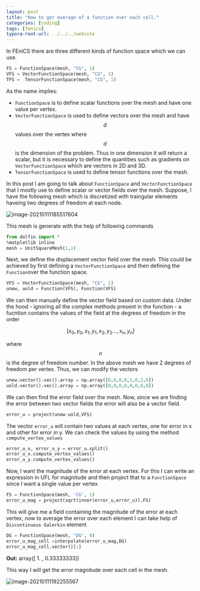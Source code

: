 ```yaml
---
layout: post
title: "How to get average of a function over each cell."
categories: [coding]
tags: [fenics]
typora-root-url: ../../../website
---
```

In FEniCS there are three different kinds of function space which we can use. 

```python
FS = FunctionSpace(mesh, "CG", 1)
VFS = VectorFunctionSpace(mesh, "CG", 1)
TFS =  TensorFunctionSpace(mesh, "CG", 1)
```

As the name implies:

-  `FunctionSpace` is to define scalar functions over the mesh and have one value per vertex.
- `VectorFunctionSpace` is used to define vectors over the mesh  and have $$d$$ values over the vertex where $$d$$ is the dimension of the problem. Thus in one dimension it will return a scalar, but it is necessary to define the quantities such as gradients on `VectorFunctionSpace` which are vectors in 2D and 3D.
- `TensorFunctionSpace` is used to define tensor functions over the mesh.

In this post I am going to talk about `FunctionSpace` and `VectorFunctionSpace` that I mostly use to define scalar or vector fields over the mesh. Suppose, I have the following mesh which is discretized with traingular elements haveing two degrees of freedom at each node.

![image-20210111185517604](/assets/images/image-20210111185517604.png)

This mesh is generate with the help of following commands

```python
from dolfin import *
%matplotlib inline
mesh = UnitSquareMesh(1,1)
```

Next, we define the displacement vector field over the mesh. This could be achieved by first defining a `VectorFunctionSpace` and then defining the `Function`over the function space.

```python
VFS = VectorFunctionSpace(mesh, "CG", 1)
unew, uold = Function(VFS), Function(VFS)
```

We can then manually define the vector field based on custom data. Under the hood - ignoring all the complex methods present in the function - a fucntion contains the values of the field at the degrees of freedom in the order

$$[x_0,y_0,x_1,y_1,x_2,y_2 ... , x_n, y_n]$$

where $$n$$ is the degree of freedom number. In the above mesh we have 2 degrees of freedom per vertex. Thus, we can modify the vectors

```python
unew.vector().vec().array = np.array([0,0,0,0,1,0,2,0])
uold.vector().vec().array = np.array([0,0,0,0,0,0,0,0])
```

We can then find the error field over the mesh. Now, since we are finding the error between two vector fields the error will also be a vector field.

```python
error_u = project(unew-uold,VFS)
```

The vector `error_u` will contain two values at each vertex, one for error in x and other for error in y. We can check the values by using the method `compute_vertex_values`

```python
error_u_x, error_u_y = error_u.split()
error_u_x.compute_vertex_values()
error_u_y.compute_vertex_values()
```

Now, I want the  magnitude of the error at each vertex. For this I can write an expression in UFL for magnitude and then project that to a `FunctionSpace` since I want a single value per vertex

```python
FS = FunctionSpace(mesh, 'CG', 1)
error_u_mag = project(sqrt(inner(error_u,error_u)),FS)
```

This will give me a field containing the magnitude of the error at each vertex, now to average the error over each element I can take help of `Discontinuous Galerkin` element

```python
DG = FunctionSpace(mesh, "DG", 0)
error_u_mag_cell =interpolate(error_u_mag,DG)
error_u_mag_cell.vector()[:]
```

**Out:** array([ 1.        ,  0.33333333])

This way I will get the error magnitude over each cell in the mesh.

![image-20210111192255567](/assets/images/image-20210111192255567.png)